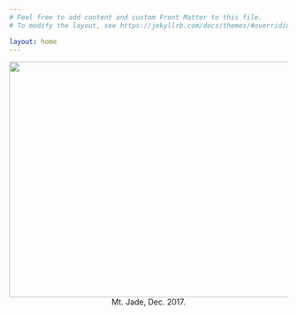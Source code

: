 ```yaml
---
# Feel free to add content and custom Front Matter to this file.
# To modify the layout, see https://jekyllrb.com/docs/themes/#overriding-theme-defaults

layout: home
---
```

<center>
<img src="https://wenjietseng.github.io/images/me.JPG" height=427 width=640>
Mt. Jade, Dec. 2017.
</center>

